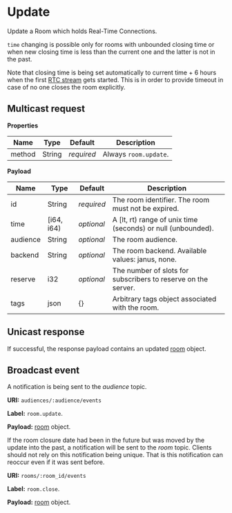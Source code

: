 # Update

Update a Room which holds Real-Time Connections.

`time` changing is possible only for rooms with unbounded closing time or when new closing time is
less than the current one and the latter is not in the past.

Note that closing time is being set automatically to current time + 6 hours when the first
[RTC stream](../rtc_stream.rs) gets started. This is in order to provide timeout in case of no one
closes the room explicitly.


## Multicast request

**Properties**

Name             | Type   | Default    | Description
---------------- | ------ | ---------- | ------------------
method           | String | _required_ | Always `room.update`.

**Payload**

Name     | Type       | Default    | Description
-------- | ---------- | ---------- | ------------------
id       | String     | _required_ | The room identifier. The room must not be expired.
time     | [i64, i64) | _optional_ | A [lt, rt) range of unix time (seconds) or null (unbounded).
audience | String     | _optional_ | The room audience.
backend  | String     | _optional_ | The room backend. Available values: janus, none.
reserve  | i32        | _optional_ | The number of slots for subscribers to reserve on the server.
tags     | json       | {}         | Arbitrary tags object associated with the room.


## Unicast response

If successful, the response payload contains an updated [room](../room.md#properties) object.

## Broadcast event

A notification is being sent to the _audience_ topic.

**URI:** `audiences/:audience/events`

**Label:** `room.update`.

**Payload:** [room](../room.md#properties) object.

If the room closure date had been in the future but was moved by the update into the past, a notification will be sent to the _room_ topic.
Clients should not rely on this notification being unique.
That is this notification can reoccur even if it was sent before.

**URI:** `rooms/:room_id/events`

**Label:** `room.close`.

**Payload:** [room](../room.md#properties) object.
